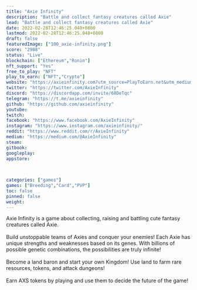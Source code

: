 ```yaml
---
title: "Axie Infinity"
description: "Battle and collect fantasy creatures called Axie"
lead: "Battle and collect fantasy creatures called Axie"
date: 2022-02-28T12:46:25.048+0800
lastmod: 2022-02-28T12:46:25.048+0800
draft: false
featuredImage: ["100_axie-infinity.png"]
score: "2988"
status: "Live"
blockchain: ["Ethereum","Ronin"]
nft_support: "Yes"
free_to_play: "NFT"
play_to_earn: ["NFT","Crypto"]
website: "https://axieinfinity.com?utm_source=PlayToEarn.net&utm_medium=organic&utm_campaign=gamepage"
twitter: "https://twitter.com/AxieInfinity"
discord: "https://discordapp.com/invite/68DeTqc"
telegram: "https://t.me/axieinfinity"
github: "https://github.com/axieinfinity"
youtube: 
twitch: 
facebook: "https://www.facebook.com/AxieInfinity"
instagram: "https://www.instagram.com/axieinfinity/"
reddit: "https://www.reddit.com/r/AxieInfinity"
medium: "https://medium.com/@AxieInfinity"
steam: 
gitbook: 
googleplay: 
appstore: 

  
    
categories: ["games"]
games: ["Breeding","Card","PVP"]
toc: false
pinned: false
weight: 
---
```

Axie Infinity is a game about collecting, raising and battling cute fantasy creatures called Axie.<br> <br> Build unstoppable teams of Axies and conquer your enemies! Each Axie has unique strengths and weaknesses based on its genes. With billions of possible genetic combinations, the possibilities are truly infinite!<br> <br> Become a land baron and start your own Kingdom! Use land to farm rare resources, tokens, and attack dungeons!<br> <br> Earn AXS tokens by playing and use them to decide the future of the game!